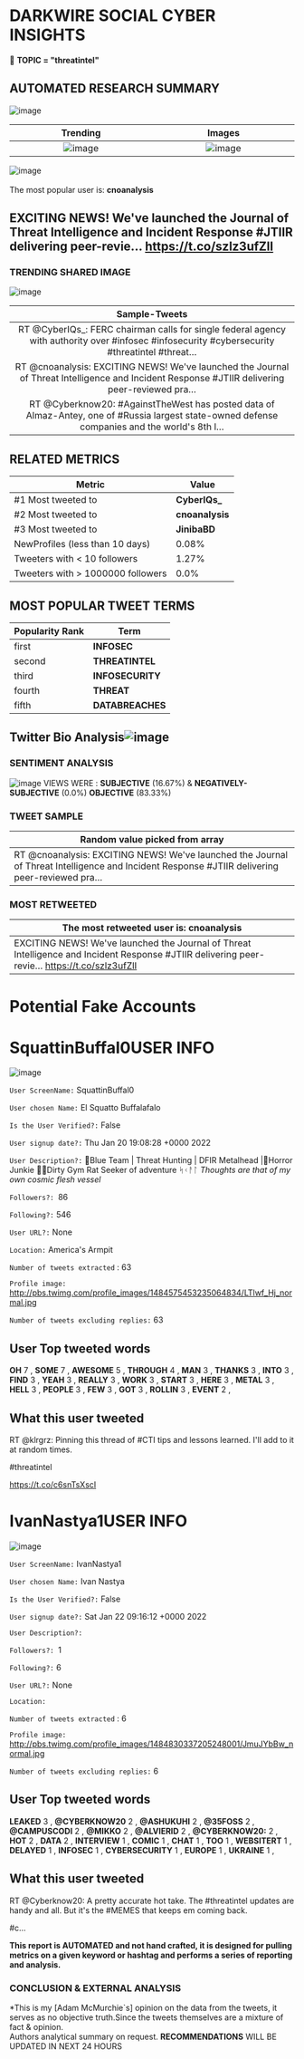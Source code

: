 # DARKWIRE SOCIAL CYBER INSIGHTS 
&#x1F34E; **TOPIC = "threatintel"**

## AUTOMATED RESEARCH SUMMARY
  ![image](darkLogo.png)   

|  Trending  |   Images | 
:-------------------------:|:-------------------------:
|  ![image](assets/threatintel/imageFile1.jpg)     <img width=200/> | ![image](assets/threatintel/imageFile2.jpg) <img width=200/> |   
 
 
![image](assets/threatintel/TWEETS.png)
<br></br>
The most popular user is: **cnoanalysis**  
 

## EXCITING NEWS! We've launched the Journal of Threat Intelligence and Incident Response #JTIIR delivering peer-revie… https://t.co/szlz3ufZlI 

  




### TRENDING SHARED IMAGE

![image](assets/threatintel/twitterPostedImage.png)



|                **Sample-Tweets**        |
| :-------------: |
| RT @CyberIQs_: FERC chairman calls for single federal agency with authority over #infosec #infosecurity #cybersecurity #threatintel #threat… |
| RT @cnoanalysis: EXCITING NEWS! We've launched the Journal of Threat Intelligence and Incident Response #JTIIR delivering peer-reviewed pra… |
| RT @Cyberknow20: #AgainstTheWest has posted data of Almaz-Antey, one of #Russia largest state-owned defense companies and the world's 8th l… |

## RELATED METRICS<br>
| Metric | Value |
| ------------- | ------------- |
| #1 Most tweeted to  | **CyberIQs_** |
| #2 Most tweeted to  | **cnoanalysis** |
| #3 Most tweeted to  | **JinibaBD** |
| NewProfiles (less than 10 days) | 0.08%  |
| Tweeters with < 10 followers  | 1.27%|
| Tweeters with > 1000000 followers  | 0.0%  |



## MOST POPULAR TWEET TERMS 


| Popularity Rank  | Term |
| ------------- | ------------- |
| first  | **INFOSEC**  |
| second  | **THREATINTEL**  |
| third  | **INFOSECURITY** |
| fourth  | **THREAT**  |
| fifth  | **DATABREACHES**  |


## Twitter Bio Analysis![image](assets/threatintel/BIO.png)
### SENTIMENT ANALYSIS
![image](assets/threatintel/sentiment.png)
VIEWS WERE : **SUBJECTIVE**  (16.67%) & **NEGATIVELY-SUBJECTIVE** (0.0%) **OBJECTIVE** (83.33%)

### TWEET SAMPLE 
| Random value picked from array |
| ------------- |
|RT @cnoanalysis: EXCITING NEWS! We've launched the Journal of Threat Intelligence and Incident Response #JTIIR delivering peer-reviewed pra… |

### MOST RETWEETED 

| The most retweeted user is: **cnoanalysis**  |
| ------------- |
| EXCITING NEWS! We've launched the Journal of Threat Intelligence and Incident Response #JTIIR delivering peer-revie… https://t.co/szlz3ufZlI |

# Potential Fake Accounts
 
# SquattinBuffal0USER INFO
![image](http://pbs.twimg.com/profile_images/1484575453235064834/LTlwf_Hj_normal.jpg)
 
`User ScreenName:` SquattinBuffal0 
 
`User chosen Name:` El Squatto Buffalafalo 
 
`Is the User Verified?:` False 
 
`User signup date?:` Thu Jan 20 19:08:28 +0000 2022 
 
`User Description?:` 🧢Blue Team | Threat Hunting | DFIR 
Metalhead |👹Horror Junkie 
🏋️‍♂️Dirty Gym Rat 
Seeker of adventure ᛋᚲᚨᛚ
*Thoughts are that of my own cosmic flesh vessel* 
 
`Followers?: `86 
 
`Following?:` 546 
 
`User URL?:` None 
 
`Location:` America's Armpit 
 
`Number of tweets extracted`  : 63 
 
`Profile image:` http://pbs.twimg.com/profile_images/1484575453235064834/LTlwf_Hj_normal.jpg 
 
`Number of tweets excluding replies:` 63 
 

 

 
## User Top tweeted words 
 
**OH** 7 , **SOME** 7 , **AWESOME** 5 , **THROUGH** 4 , **MAN** 3 , **THANKS** 3 , **INTO** 3 , **FIND** 3 , **YEAH** 3 , **REALLY** 3 , **WORK** 3 , **START** 3 , **HERE** 3 , **METAL** 3 , **HELL** 3 , **PEOPLE** 3 , **FEW** 3 , **GOT** 3 , **ROLLIN** 3 , **EVENT** 2 , 
 
## What this user tweeted
 
RT @klrgrz: Pinning this thread of #CTI tips and lessons learned. I'll add to it at random times. 

#threatintel 

https://t.co/c6snTsXscI
 
# IvanNastya1USER INFO
![image](http://pbs.twimg.com/profile_images/1484830337205248001/JmuJYbBw_normal.jpg)
 
`User ScreenName:` IvanNastya1 
 
`User chosen Name:` Ivan Nastya 
 
`Is the User Verified?:` False 
 
`User signup date?:` Sat Jan 22 09:16:12 +0000 2022 
 
`User Description?:`  
 
`Followers?: `1 
 
`Following?:` 6 
 
`User URL?:` None 
 
`Location:`  
 
`Number of tweets extracted`  : 6 
 
`Profile image:` http://pbs.twimg.com/profile_images/1484830337205248001/JmuJYbBw_normal.jpg 
 
`Number of tweets excluding replies:` 6 
 

 

 
## User Top tweeted words 
 
**LEAKED** 3 , **@CYBERKNOW20** 2 , **@ASHUKUHI** 2 , **@35FOSS** 2 , **@CAMPUSCODI** 2 , **@MIKKO** 2 , **@ALVIERID** 2 , **@CYBERKNOW20:** 2 , **HOT** 2 , **DATA** 2 , **INTERVIEW** 1 , **COMIC** 1 , **CHAT** 1 , **TOO** 1 , **WEBSITERT** 1 , **DELAYED** 1 , **INFOSEC** 1 , **CYBERSECURITY** 1 , **EUROPE** 1 , **UKRAINE** 1 , 
 
## What this user tweeted
 
RT @Cyberknow20: A pretty accurate hot take. The #threatintel updates are handy and all. But it's the #MEMES that keeps em coming back.

#c…
 

<b> This report is AUTOMATED and not hand crafted, it is designed for pulling metrics on a given keyword or hashtag and performs a series of reporting and analysis.</b>  
### CONCLUSION & EXTERNAL ANALYSIS

*This is my [Adam McMurchie`s] opinion on the data from the tweets, it serves as no objective truth.Since the tweets themselves are a mixture of fact & opinion.<br>
Authors analytical summary on request.
**RECOMMENDATIONS** WILL BE UPDATED IN NEXT  24 HOURS <br>